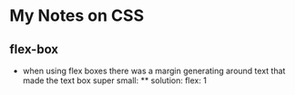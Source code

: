 # My Notes on CSS

## flex-box
* when using flex boxes there was a margin generating around text that made the text box super small: 
** solution: flex: 1
